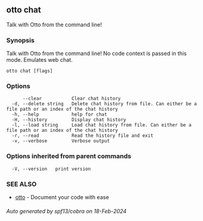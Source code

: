 ## otto chat

Talk with Otto from the command line!

### Synopsis

Talk with Otto from the command line!
No code context is passed in this mode. Emulates web chat.

```
otto chat [flags]
```

### Options

```
      --clear           Clear chat history
  -d, --delete string   Delete chat history from file. Can either be a file path or an index of the chat history
  -h, --help            help for chat
  -H, --history         Display chat history
  -l, --load string     Load chat history from file. Can either be a file path or an index of the chat history
  -r, --read            Read the history file and exit
  -v, --verbose         Verbose output
```

### Options inherited from parent commands

```
  -V, --version   print version
```

### SEE ALSO

* [otto](otto.md)	 - Document your code with ease

###### Auto generated by spf13/cobra on 18-Feb-2024
